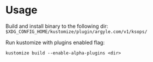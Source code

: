 # Usage

Build and install binary to the following dir:
`$XDG_CONFIG_HOME/kustomize/plugin/argyle.com/v1/ksops/`


Run kustomize with plugins enabled flag:

`kustomize build --enable-alpha-plugins <dir>`